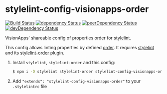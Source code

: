 # stylelint-config-visionapps-order

[![Build Status](https://travis-ci.org/visionappscz/stylelint-config-visionapps-order.svg?branch=master)](https://travis-ci.org/visionappscz/stylelint-config-visionapps-order)
[![dependency Status](https://david-dm.org/visionappscz/stylelint-config-visionapps-order/status.svg)](https://david-dm.org/visionappscz/stylelint-config-visionapps-order)
[![peerDependency Status](https://david-dm.org/visionappscz/stylelint-config-visionapps-order/peer-status.svg)](https://david-dm.org/visionappscz/stylelint-config-visionapps-order?type=peer)
[![devDependency Status](https://david-dm.org/visionappscz/stylelint-config-visionapps-order/dev-status.svg)](https://david-dm.org/visionappscz/stylelint-config-visionapps-order?type=dev)

VisionApps' shareable config of properties order for [stylelint](https://github.com/stylelint/stylelint).

This config allows linting properties by defined [order](./index.js). It requires [stylelint](https://github.com/stylelint/stylelint) and its [stylelint-order](https://github.com/hudochenkov/stylelint-order) plugin.

1. Install `stylelint`, `stylelint-order` and this config:

    ```sh
    $ npm i -D stylelint stylelint-order stylelint-config-visionapps-order
    ```

2. Add `"extends": "stylelint-config-visionapps-order"` to your `.stylelintrc` file
